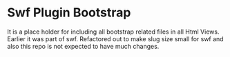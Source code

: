 # Swf Plugin Bootstrap 
It is a place holder for including all bootstrap related files in all Html Views.
Earlier it was part of swf. Refactored out to make slug size small for swf and also this repo is not expected to have much changes. 
